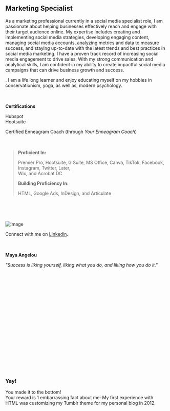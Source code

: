 <html>

<body>

<h2><span></span>Marketing Specialist</h2>
  
</body>
</html>



As a marketing professional currently in a social media specialist role, I am passionate about helping businesses effectively reach and engage with their target audience online. My expertise includes creating and implementing social media strategies, developing engaging content, managing social media accounts, analyzing metrics and data to measure success, and staying up-to-date with the latest trends and best practices in social media marketing. I have a proven track record of increasing social media engagement to drive sales. With my strong communication and analytical skills, I am confident in my ability to create impactful social media campaigns that can drive business growth and success. 

</i> </b>. I am a life long learner and enjoy educating myself on my hobbies in conservationism, yoga, as well as, modern psychology.  <br /><br /><br />


<p>

  <b> Certifications </b> <br />

Hubspot
<br>
Hootsuite
 <br>
 
Certified Enneagram Coach (through <i>Your Enneagram Coach</i>)  <br /><br /><br />
  
</p>

<p>
<blockquote>
  
  <b> Proficient In: </b>

Premier Pro,
Hootsuite,
G Suite,
MS Office, 
Canva,
TikTok, 
Facebook, 
Instagram, 
Twitter, 
Later,  
Wix, and 
Acrobat DC
 


  <b> Building Proficiency In: </b>

HTML,
Google Ads, 
InDesign, and 
Articulate
 </blockquote>
 </p>
 
<br>
<br>
<br>


 
  



![image](https://user-images.githubusercontent.com/102634328/164992795-1cdb1e14-b641-4a24-8849-45142bf28535.png) 
  
  
  
Connect with me on [Linkedin](https://www.linkedin.com/in/emily-plack-68698a90).<br /><br /><br />
  
  <b>Maya Angelou</b>

<i>"Success is liking yourself, liking what you do, and liking how you do it."</i> 
  
  <br>
  <br>
  <br>
  <br>
  <br>
  <br>
  <br>
  <br>
  <br>
  <br>
  <br>
  <br>
  <br>
  <br>
  <br>
  <br>
<br>
<br>
  
### Yay!

You made it to the bottom! 
<br>
Your reward is 1 embarrassing fact about me: My first experience with HTML was customizing my Tumblr theme for my personal blog in 2012.

